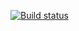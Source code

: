[![Build status](https://build.appcenter.ms/v0.1/apps/fcdb86ec-9d6f-4703-a3b3-962cb89f1b46/branches/dev/badge)](https://appcenter.ms)